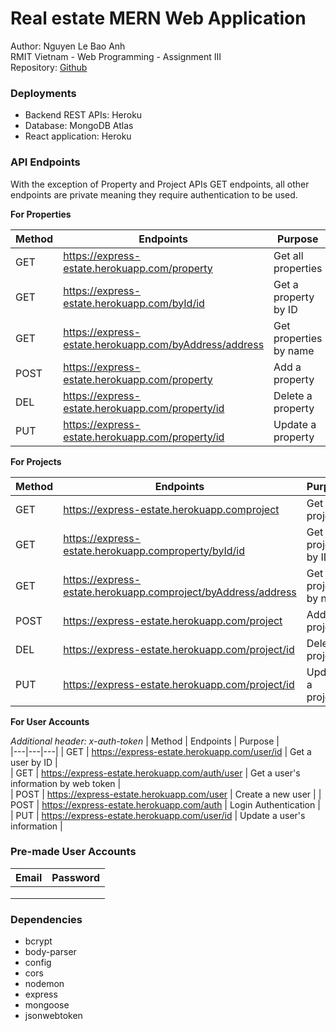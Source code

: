 # Real estate MERN Web Application

Author: Nguyen Le Bao Anh <br>
RMIT Vietnam - Web Programming - Assignment III <br>
Repository: [Github](https://github.com/usefulmana/real-estate-webapp-nodejs-backend)


### Deployments <br>

- Backend REST APIs: Heroku
- Database: MongoDB Atlas
- React application: Heroku

### API Endpoints <br>

With the exception of Property and Project APIs GET endpoints, all other endpoints are private meaning they require authentication to be used.

**For Properties** <br>

| Method  | Endpoints   | Purpose  |   
|---|---|---|
| GET  | https://express-estate.herokuapp.com/property  | Get all properties  |  
| GET | https://express-estate.herokuapp.com/byId/id  |  Get a property by ID | 
| GET  | https://express-estate.herokuapp.com/byAddress/address  | Get properties by name | 
| POST  | https://express-estate.herokuapp.com/property  | Add a property  | 
| DEL  | https://express-estate.herokuapp.com/property/id  |  Delete a property | 
| PUT | https://express-estate.herokuapp.com/property/id  | Update a property | 
 
 **For Projects** <br>

| Method  | Endpoints   | Purpose  |   
|---|---|---|
| GET  |https://express-estate.herokuapp.comproject  |  Get all projects |  
| GET | https://express-estate.herokuapp.comproperty/byId/id  |  Get a project by ID | 
| GET  |https://express-estate.herokuapp.comproject/byAddress/address   | Get projects by name  | 
| POST  | https://express-estate.herokuapp.com/project  | Add a project  | 
| DEL  | https://express-estate.herokuapp.com/project/id |  Delete a project | 
| PUT | https://express-estate.herokuapp.com/project/id  |  Update a project | 

 **For User Accounts** <br>

*Additional header: x-auth-token*
 | Method  | Endpoints   | Purpose  |   
|---|---|---|
| GET  | https://express-estate.herokuapp.com/user/id  | Get a user by ID  |  
| GET |  https://express-estate.herokuapp.com/auth/user  | Get a user's information by web token |  
| POST  | https://express-estate.herokuapp.com/user  | Create a new user  | 
| POST  | https://express-estate.herokuapp.com/auth  | Login Authentication  | 
| PUT | https://express-estate.herokuapp.com/user/id  | Update a user's information  | 

### Pre-made User Accounts <br>

|  Email | Password  |
|---|---|
|   |   |
|   |   |
|   |   |


### Dependencies
 - bcrypt
 - body-parser
 - config
 - cors
 - nodemon
 - express
 - mongoose
 - jsonwebtoken
